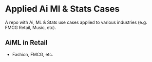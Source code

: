 # Applied Ai Ml & Stats Cases
A repo with Ai, ML &amp; Stats use cases applied to various industries (e.g. FMCG Retail, Music, etc).

## AiML in Retail
- Fashion, FMCG, etc.



